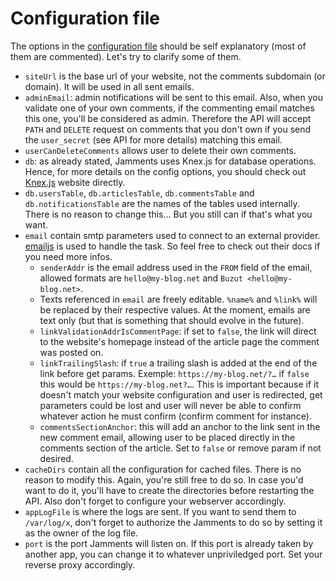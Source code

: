 # Configuration file
The options in the [configuration file](https://github.com/Buzut/jamments/blob/master/config.dist.js) should be self explanatory (most of them are commented). Let's try to clarify some of them.


* `siteUrl` is the base url of your website, not the comments subdomain (or domain). It will be used in all sent emails.
* `adminEmail`: admin notifications will be sent to this email. Also, when you validate one of your own comments, if the commenting email matches this one, you'll be considered as admin. Therefore the API will accept `PATH` and `DELETE` request on comments that you don't own if you send the `user_secret` (see API for more details) matching this email.
* `userCanDeleteComments` allows user to delete their own comments.
* `db`: as already stated, Jamments uses Knex.js for database operations. Hence, for more details on the config options, you should check out [Knex.js](https://knexjs.org/) website directly.
* `db.usersTable`, `db.articlesTable`, `db.commentsTable` and `db.notificationsTable` are the names of the tables used internally. There is no reason to change this… But you still can if that's what you want.
* `email` contain smtp parameters used to connect to an external provider. [emailjs](https://github.com/eleith/emailjs) is used to handle the task. So feel free to check out their docs if you need more infos.
    * `senderAddr` is the email address used in the `FROM` field of the email, allowed formats are `hello@my-blog.net`  and `Buzut <hello@my-blog.net>`.
    * Texts referenced in `email` are freely editable. `%name%` and `%link%` will be replaced by their respective values. At the moment, emails are text only (but that is something that should evolve in the future).
    * `linkValidationAddrIsCommentPage`: if set to `false`, the link will direct to the website's homepage instead of the article page the comment was posted on.
    * `linkTrailingSlash`: if `true` a trailing slash is added at the end of the link before get params. Exemple: `https://my-blog.net/?…` if `false` this would be `https://my-blog.net?…`. This is important because if it doesn't match your website configuration and user is redirected, get parameters could be lost and user will never be able to confirm whatever action he must confirm (confirm comment for instance).
    * `commentsSectionAnchor`: this will add an anchor to the link sent in the new comment email, allowing user to be placed directly in the comments section of the article. Set to `false` or remove param if not desired.
* `cacheDirs` contain all the configuration for cached files. There is no reason to modify this. Again, you're still free to do so. In case you'd want to do it, you'll have to create the directories before restarting the API. Also don't forget to configure your webserver accordingly.
* `appLogFile` is where the logs are sent. If you want to send them to `/var/log/x`, don't forget to authorize the Jamments to do so by setting it as the owner of the log file.
* `port` is the port Jamments will listen on. If this port is already taken by another app, you can change it to whatever unpriviledged port. Set your reverse proxy accordingly.

